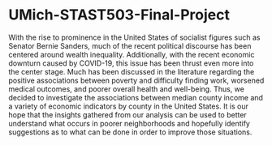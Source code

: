 # UMich-STAST503-Final-Project

With the rise to prominence in the United States of socialist figures such as Senator Bernie Sanders, much of the recent
political discourse has been centered around wealth inequality. Additionally, with the recent economic downturn caused by
COVID-19, this issue has been thrust even more into the center stage. Much has been discussed in the literature regarding
the positive associations between poverty and difficulty finding work, worsened medical outcomes, and poorer overall health
and well-being. Thus, we decided to investigate the associations between median county income and a variety of economic
indicators by county in the United States. It is our hope that the insights gathered from our analysis can be used to better
understand what occurs in poorer neighborhoods and hopefully identify suggestions as to what can be done in order to
improve those situations.
